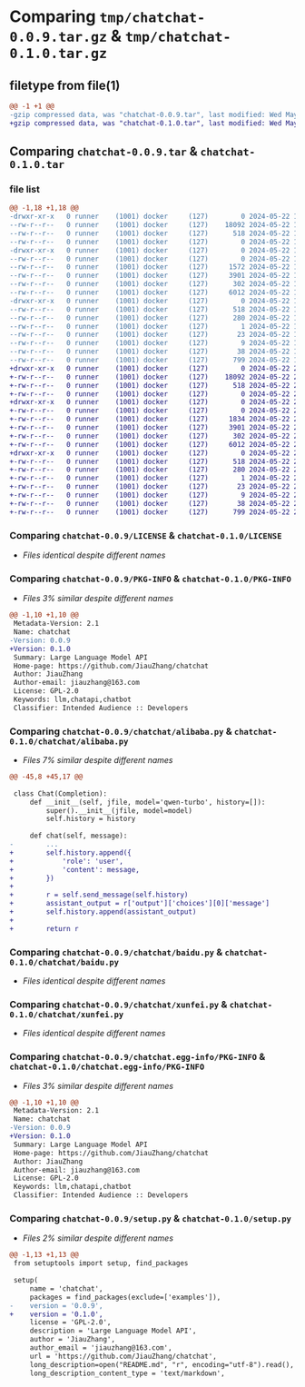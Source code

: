 # Comparing `tmp/chatchat-0.0.9.tar.gz` & `tmp/chatchat-0.1.0.tar.gz`

## filetype from file(1)

```diff
@@ -1 +1 @@
-gzip compressed data, was "chatchat-0.0.9.tar", last modified: Wed May 22 14:16:59 2024, max compression
+gzip compressed data, was "chatchat-0.1.0.tar", last modified: Wed May 22 23:33:33 2024, max compression
```

## Comparing `chatchat-0.0.9.tar` & `chatchat-0.1.0.tar`

### file list

```diff
@@ -1,18 +1,18 @@
-drwxr-xr-x   0 runner    (1001) docker     (127)        0 2024-05-22 14:16:59.964593 chatchat-0.0.9/
--rw-r--r--   0 runner    (1001) docker     (127)    18092 2024-05-22 14:16:55.000000 chatchat-0.0.9/LICENSE
--rw-r--r--   0 runner    (1001) docker     (127)      518 2024-05-22 14:16:59.964593 chatchat-0.0.9/PKG-INFO
--rw-r--r--   0 runner    (1001) docker     (127)        0 2024-05-22 14:16:55.000000 chatchat-0.0.9/README.md
-drwxr-xr-x   0 runner    (1001) docker     (127)        0 2024-05-22 14:16:59.960593 chatchat-0.0.9/chatchat/
--rw-r--r--   0 runner    (1001) docker     (127)        0 2024-05-22 14:16:55.000000 chatchat-0.0.9/chatchat/__init__.py
--rw-r--r--   0 runner    (1001) docker     (127)     1572 2024-05-22 14:16:55.000000 chatchat-0.0.9/chatchat/alibaba.py
--rw-r--r--   0 runner    (1001) docker     (127)     3901 2024-05-22 14:16:55.000000 chatchat-0.0.9/chatchat/baidu.py
--rw-r--r--   0 runner    (1001) docker     (127)      302 2024-05-22 14:16:55.000000 chatchat-0.0.9/chatchat/base.py
--rw-r--r--   0 runner    (1001) docker     (127)     6012 2024-05-22 14:16:55.000000 chatchat-0.0.9/chatchat/xunfei.py
-drwxr-xr-x   0 runner    (1001) docker     (127)        0 2024-05-22 14:16:59.964593 chatchat-0.0.9/chatchat.egg-info/
--rw-r--r--   0 runner    (1001) docker     (127)      518 2024-05-22 14:16:59.000000 chatchat-0.0.9/chatchat.egg-info/PKG-INFO
--rw-r--r--   0 runner    (1001) docker     (127)      280 2024-05-22 14:16:59.000000 chatchat-0.0.9/chatchat.egg-info/SOURCES.txt
--rw-r--r--   0 runner    (1001) docker     (127)        1 2024-05-22 14:16:59.000000 chatchat-0.0.9/chatchat.egg-info/dependency_links.txt
--rw-r--r--   0 runner    (1001) docker     (127)       23 2024-05-22 14:16:59.000000 chatchat-0.0.9/chatchat.egg-info/requires.txt
--rw-r--r--   0 runner    (1001) docker     (127)        9 2024-05-22 14:16:59.000000 chatchat-0.0.9/chatchat.egg-info/top_level.txt
--rw-r--r--   0 runner    (1001) docker     (127)       38 2024-05-22 14:16:59.964593 chatchat-0.0.9/setup.cfg
--rw-r--r--   0 runner    (1001) docker     (127)      799 2024-05-22 14:16:55.000000 chatchat-0.0.9/setup.py
+drwxr-xr-x   0 runner    (1001) docker     (127)        0 2024-05-22 23:33:33.617401 chatchat-0.1.0/
+-rw-r--r--   0 runner    (1001) docker     (127)    18092 2024-05-22 23:33:27.000000 chatchat-0.1.0/LICENSE
+-rw-r--r--   0 runner    (1001) docker     (127)      518 2024-05-22 23:33:33.617401 chatchat-0.1.0/PKG-INFO
+-rw-r--r--   0 runner    (1001) docker     (127)        0 2024-05-22 23:33:27.000000 chatchat-0.1.0/README.md
+drwxr-xr-x   0 runner    (1001) docker     (127)        0 2024-05-22 23:33:33.617401 chatchat-0.1.0/chatchat/
+-rw-r--r--   0 runner    (1001) docker     (127)        0 2024-05-22 23:33:27.000000 chatchat-0.1.0/chatchat/__init__.py
+-rw-r--r--   0 runner    (1001) docker     (127)     1834 2024-05-22 23:33:27.000000 chatchat-0.1.0/chatchat/alibaba.py
+-rw-r--r--   0 runner    (1001) docker     (127)     3901 2024-05-22 23:33:27.000000 chatchat-0.1.0/chatchat/baidu.py
+-rw-r--r--   0 runner    (1001) docker     (127)      302 2024-05-22 23:33:27.000000 chatchat-0.1.0/chatchat/base.py
+-rw-r--r--   0 runner    (1001) docker     (127)     6012 2024-05-22 23:33:27.000000 chatchat-0.1.0/chatchat/xunfei.py
+drwxr-xr-x   0 runner    (1001) docker     (127)        0 2024-05-22 23:33:33.617401 chatchat-0.1.0/chatchat.egg-info/
+-rw-r--r--   0 runner    (1001) docker     (127)      518 2024-05-22 23:33:33.000000 chatchat-0.1.0/chatchat.egg-info/PKG-INFO
+-rw-r--r--   0 runner    (1001) docker     (127)      280 2024-05-22 23:33:33.000000 chatchat-0.1.0/chatchat.egg-info/SOURCES.txt
+-rw-r--r--   0 runner    (1001) docker     (127)        1 2024-05-22 23:33:33.000000 chatchat-0.1.0/chatchat.egg-info/dependency_links.txt
+-rw-r--r--   0 runner    (1001) docker     (127)       23 2024-05-22 23:33:33.000000 chatchat-0.1.0/chatchat.egg-info/requires.txt
+-rw-r--r--   0 runner    (1001) docker     (127)        9 2024-05-22 23:33:33.000000 chatchat-0.1.0/chatchat.egg-info/top_level.txt
+-rw-r--r--   0 runner    (1001) docker     (127)       38 2024-05-22 23:33:33.617401 chatchat-0.1.0/setup.cfg
+-rw-r--r--   0 runner    (1001) docker     (127)      799 2024-05-22 23:33:27.000000 chatchat-0.1.0/setup.py
```

### Comparing `chatchat-0.0.9/LICENSE` & `chatchat-0.1.0/LICENSE`

 * *Files identical despite different names*

### Comparing `chatchat-0.0.9/PKG-INFO` & `chatchat-0.1.0/PKG-INFO`

 * *Files 3% similar despite different names*

```diff
@@ -1,10 +1,10 @@
 Metadata-Version: 2.1
 Name: chatchat
-Version: 0.0.9
+Version: 0.1.0
 Summary: Large Language Model API
 Home-page: https://github.com/JiauZhang/chatchat
 Author: JiauZhang
 Author-email: jiauzhang@163.com
 License: GPL-2.0
 Keywords: llm,chatapi,chatbot
 Classifier: Intended Audience :: Developers
```

### Comparing `chatchat-0.0.9/chatchat/alibaba.py` & `chatchat-0.1.0/chatchat/alibaba.py`

 * *Files 7% similar despite different names*

```diff
@@ -45,8 +45,17 @@
 
 class Chat(Completion):
     def __init__(self, jfile, model='qwen-turbo', history=[]):
         super().__init__(jfile, model=model)
         self.history = history
 
     def chat(self, message):
-        ...
+        self.history.append({
+            'role': 'user',
+            'content': message,
+        })
+
+        r = self.send_message(self.history)
+        assistant_output = r['output']['choices'][0]['message']
+        self.history.append(assistant_output)
+
+        return r
```

### Comparing `chatchat-0.0.9/chatchat/baidu.py` & `chatchat-0.1.0/chatchat/baidu.py`

 * *Files identical despite different names*

### Comparing `chatchat-0.0.9/chatchat/xunfei.py` & `chatchat-0.1.0/chatchat/xunfei.py`

 * *Files identical despite different names*

### Comparing `chatchat-0.0.9/chatchat.egg-info/PKG-INFO` & `chatchat-0.1.0/chatchat.egg-info/PKG-INFO`

 * *Files 3% similar despite different names*

```diff
@@ -1,10 +1,10 @@
 Metadata-Version: 2.1
 Name: chatchat
-Version: 0.0.9
+Version: 0.1.0
 Summary: Large Language Model API
 Home-page: https://github.com/JiauZhang/chatchat
 Author: JiauZhang
 Author-email: jiauzhang@163.com
 License: GPL-2.0
 Keywords: llm,chatapi,chatbot
 Classifier: Intended Audience :: Developers
```

### Comparing `chatchat-0.0.9/setup.py` & `chatchat-0.1.0/setup.py`

 * *Files 2% similar despite different names*

```diff
@@ -1,13 +1,13 @@
 from setuptools import setup, find_packages
 
 setup(
     name = 'chatchat',
     packages = find_packages(exclude=['examples']),
-    version = '0.0.9',
+    version = '0.1.0',
     license = 'GPL-2.0',
     description = 'Large Language Model API',
     author = 'JiauZhang',
     author_email = 'jiauzhang@163.com',
     url = 'https://github.com/JiauZhang/chatchat',
     long_description=open("README.md", "r", encoding="utf-8").read(),
     long_description_content_type = 'text/markdown',
```

